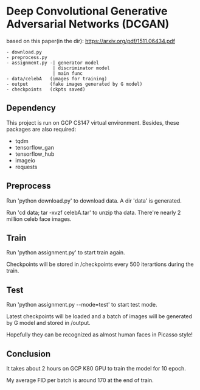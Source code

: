 # Deep Convolutional Generative Adversarial Networks (DCGAN)

based on this paper(in the dir): https://arxiv.org/pdf/1511.06434.pdf

```
- download.py
- preprocess.py
- assignment.py -| generator model
                 | discriminator model
                 | main func
- data/celebA   (images for training)
- output        (fake images generated by G model)
- checkpoints   (ckpts saved)
```

## Dependency
This project is run on GCP CS147 virtual environment. Besides, these packages are also required:
* tqdm
* tensorflow_gan
* tensorflow_hub
* imageio
* requests

## Preprocess
Run 'python download.py' to download data. A dir 'data' is generated. 

Run 'cd data; tar -xvzf celebA.tar' to unzip tha data. There're nearly 2 million celeb face images.

## Train
Run 'python assignment.py' to start train again. 

Checkpoints will be stored in /checkpoints every 500 iterartions during the train. 

## Test
Run 'python assignment.py --mode=test' to start test mode. 

Latest checkpoints will be loaded and a batch of images will be generated by G model and stored in /output. 

Hopefully they can be recognized as almost human faces in Picasso style! 

## Conclusion
It takes about 2 hours on GCP K80 GPU to train the model for 10 epoch.

My average FID per batch is around 170 at the end of train. 
